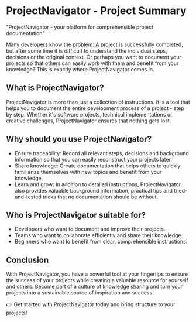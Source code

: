 # ProjectNavigator - Project Summary

"ProjectNavigator - your platform for comprehensible project documentation"

Many developers know the problem: A project is successfully completed, but after some time it is difficult to understand the individual steps, decisions or the original context. Or perhaps you want to document your projects so that others can easily work with them and benefit from your knowledge? This is exactly where ProjectNavigator comes in.

## What is ProjectNavigator?

ProjectNavigator is more than just a collection of instructions. It is a tool that helps you to document the entire development process of a project - step by step. Whether it's software projects, technical implementations or creative challenges, ProjectNavigator ensures that nothing gets lost.

## Why should you use ProjectNavigator?

- Ensure traceability: Record all relevant steps, decisions and background information so that you can easily reconstruct your projects later.
- Share knowledge: Create documentation that helps others to quickly familiarize themselves with new topics and benefit from your knowledge.
- Learn and grow: In addition to detailed instructions, ProjectNavigator also provides valuable background information, practical tips and tried-and-tested tricks that no documentation should be without.

## Who is ProjectNavigator suitable for?

- Developers who want to document and improve their projects.
- Teams who want to collaborate efficiently and share their knowledge.
- Beginners who want to benefit from clear, comprehensible instructions.

## Conclusion

With ProjectNavigator, you have a powerful tool at your fingertips to ensure the success of your projects while creating a valuable resource for yourself and others. Become part of a culture of knowledge sharing and turn your projects into a sustainable source of inspiration and success.

👉 Get started with ProjectNavigator today and bring structure to your projects!
